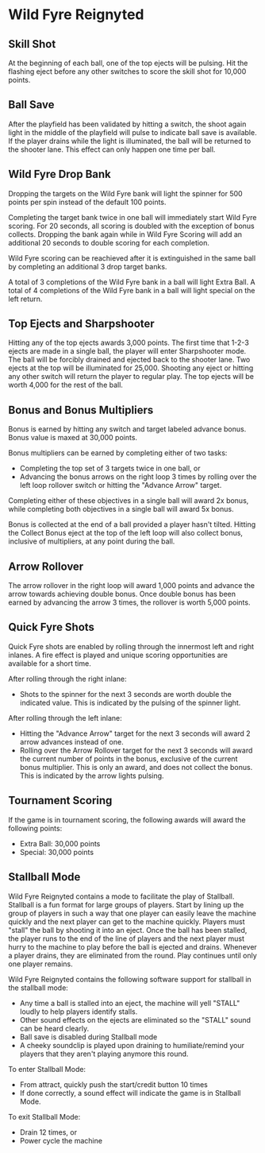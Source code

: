 # Wild Fyre Reignyted

## Skill Shot
At the beginning of each ball, one of the top ejects will be pulsing. Hit the flashing eject before any other switches to score the skill shot for 10,000 points.

## Ball Save
After the playfield has been validated by hitting a switch, the shoot again light in the middle of the playfield will pulse to indicate ball save is available. If the player drains while the light is illuminated, the ball will be returned to the shooter lane. This effect can only happen one time per ball.

## Wild Fyre Drop Bank
Dropping the targets on the Wild Fyre bank will light the spinner for 500 points per spin instead of the default 100 points.

Completing the target bank twice in one ball will immediately start Wild Fyre scoring. For 20 seconds, all scoring is doubled with the exception of bonus collects. Dropping the bank again while in Wild Fyre Scoring will add an additional 20 seconds to double scoring for each completion.

Wild Fyre scoring can be reachieved after it is extinguished in the same ball by completing an additional 3 drop target banks.

A total of 3 completions of the Wild Fyre bank in a ball will light Extra Ball. 
A total of 4 completions of the Wild Fyre bank in a ball will light special on the left return.

## Top Ejects and Sharpshooter 
Hitting any of the top ejects awards 3,000 points. The first time that 1-2-3 ejects are made in a single ball, the player will enter Sharpshooter mode. The ball will be forcibly drained and ejected back to the shooter lane. Two ejects at the top will be illuminated for 25,000. Shooting any eject or hitting any other switch will return the player to regular play. The top ejects will be worth 4,000 for the rest of the ball.

## Bonus and Bonus Multipliers
Bonus is earned by hitting any switch and target labeled advance bonus. Bonus value is maxed at 30,000 points.

Bonus multipliers can be earned by completing either of two tasks:
* Completing the top set of 3 targets twice in one ball, or
* Advancing the bonus arrows on the right loop 3 times by rolling over the left loop rollover switch or hitting the "Advance Arrow" target.

Completing either of these objectives in a single ball will award 2x bonus, while completing both objectives in a single ball will award 5x bonus.

Bonus is collected at the end of a ball provided a player hasn't tilted. Hitting the Collect Bonus eject at the top of the left loop will also collect bonus, inclusive of multipliers, at any point during the ball.

## Arrow Rollover
The arrow rollover in the right loop will award 1,000 points and advance the arrow towards achieving double bonus. Once double bonus has been earned by advancing the arrow 3 times, the rollover is worth 5,000 points.

## Quick Fyre Shots
Quick Fyre shots are enabled by rolling through the innermost left and right inlanes. A fire effect is played and unique scoring opportunities are available for a short time. 

After rolling through the right inlane:
* Shots to the spinner for the next 3 seconds are worth double the indicated value. This is indicated by the pulsing of the spinner light.

After rolling through the left inlane:
* Hitting the "Advance Arrow" target for the next 3 seconds will award 2 arrow advances instead of one.
* Rolling over the Arrow Rollover target for the next 3 seconds will award the current number of points in the bonus, exclusive of the current bonus multiplier. This is only an award, and does not collect the bonus. This is indicated by the arrow lights pulsing.

## Tournament Scoring
If the game is in tournament scoring, the following awards will award the following points:
* Extra Ball: 30,000 points
* Special: 30,000 points

## Stallball Mode
Wild Fyre Reignyted contains a mode to facilitate the play of Stallball. Stallball is a fun format for large groups of players. Start by lining up the group of players in such a way that one player can easily leave the machine quickly and the next player can get to the machine quickly. Players must "stall" the ball by shooting it into an eject. Once the ball has been stalled, the player runs to the end of the line of players and the next player must hurry to the machine to play before the ball is ejected and drains. Whenever a player drains, they are eliminated from the round. Play continues until only one player remains.

Wild Fyre Reignyted contains the following software support for stallball in the stallball mode:
* Any time a ball is stalled into an eject, the machine will yell "STALL" loudly to help players identify stalls.
* Other sound effects on the ejects are eliminated so the "STALL" sound can be heard clearly.
* Ball save is disabled during Stallball mode
* A cheeky soundclip is played upon draining to humiliate/remind your players that they aren't playing anymore this round.

To enter Stallball Mode:
* From attract, quickly push the start/credit button 10 times
* If done correctly, a sound effect will indicate the game is in Stallball Mode.

To exit Stallball Mode:
* Drain 12 times, or
* Power cycle the machine